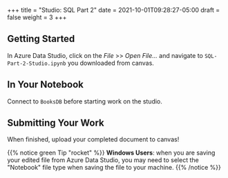 +++
title = "Studio: SQL Part 2"
date = 2021-10-01T09:28:27-05:00
draft = false
weight = 3
+++

## Getting Started

In Azure Data Studio, click on the *File* >> *Open File...* and navigate to `SQL-Part-2-Studio.ipynb` you downloaded from canvas.

## In Your Notebook

Connect to `BooksDB` before starting work on the studio.

## Submitting Your Work

When finished, upload your completed document to canvas!

{{% notice green Tip "rocket" %}}
**Windows Users**: when you are saving your edited file from Azure Data Studio, you may need to select the "Notebook" file type when saving the file to your machine.
{{% /notice %}}
